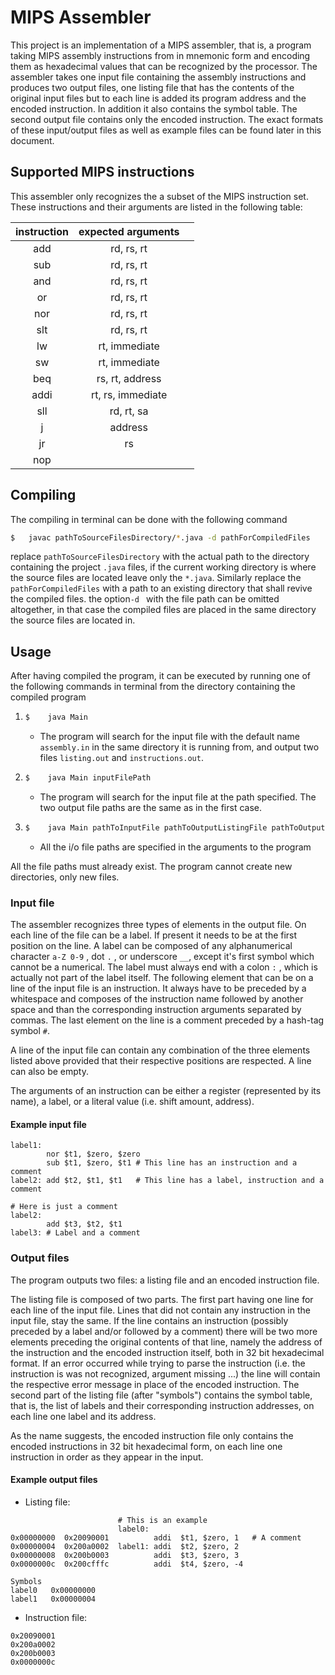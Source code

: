 # MIPS Assembler

This project is an implementation of a MIPS assembler, that is, a program taking MIPS assembly instructions from in mnemonic form and encoding them as hexadecimal values that can be recognized by the processor. The assembler takes one input file containing the assembly instructions and produces two output files, one listing file that has the contents of the original input files but to each line is added its program address and the encoded instruction. In addition it also contains the symbol table. The second output file contains only the encoded instruction. The exact formats of these input/output files as well as example files can be found later in this document.

## Supported MIPS instructions

This assembler only recognizes the a subset of the MIPS instruction set. These instructions and their arguments are listed in the following table:

| instruction | expected arguments |      |
| :---------: | :----------------: | ---- |
|     add     |     rd, rs, rt     |      |
|     sub     |     rd, rs, rt     |      |
|     and     |     rd, rs, rt     |      |
|     or      |     rd, rs, rt     |      |
|     nor     |     rd, rs, rt     |      |
|     slt     |     rd, rs, rt     |      |
|     lw      |   rt, immediate    |      |
|     sw      |   rt, immediate    |      |
|     beq     |  rs, rt, address   |      |
|    addi     | rt, rs, immediate  |      |
|     sll     |     rd, rt, sa     |      |
|      j      |      address       |      |
|     jr      |         rs         |      |
|     nop     |                    |      |



## Compiling

The compiling in terminal can be done with the following command

```bash
$	javac pathToSourceFilesDirectory/*.java -d pathForCompiledFiles
```

replace `pathToSourceFilesDirectory` with the actual path to the directory containing the project `.java` files, if the current working directory is where the source files are located leave only the `*.java`. Similarly replace the `pathForCompiledFiles` with a path to an existing directory that shall revive the compiled files. the option`-d ` with the file path can be omitted altogether, in that case the compiled files are placed in the same directory the source files are located in.  

## Usage

After having compiled the program, it can be executed by running one of the following commands in terminal from the directory containing the compiled program

1. ```bash
   $	java Main
   ```

   - The program will search for the input file with the default name `assembly.in` in the same directory it is running from, and output two files `listing.out` and `instructions.out`.

     

2. ```bash
   $	java Main inputFilePath
   ```

   - The program will search for the input file at the path specified. The two output file paths are the same as in the first case.

     

3. ```bash
   $	java Main pathToInputFile pathToOutputListingFile pathToOutputInstructionFile
   ```

   - All the i/o file paths are specified in the arguments to the program

All the file paths must already exist. The program cannot create new directories, only new files.

### Input file

The assembler recognizes three types of elements in the output file. On each line of the file can be a label. If present it needs to be at the first position on the line. A label can be composed of any alphanumerical character `a-Z 0-9` , dot  `.` , or underscore `__`, except it's first symbol which cannot be a numerical. The label must always end with a colon `:` , which is actually not part of the label itself. The following element that can be on a line of the input file is an instruction. It always have to be preceded by a whitespace and composes of the instruction name followed by another space and than the corresponding instruction arguments separated by commas. The last element on the line is a comment preceded by a hash-tag symbol `#`. 

A line of the input file can contain any combination of the three elements listed above provided that their respective positions are respected. A line can also be empty.

The arguments of an instruction can be either a register (represented by its name), a label, or a literal value (i.e. shift amount, address).

#### Example input file

```assembly
label1:
		nor $t1, $zero, $zero
        sub $t1, $zero, $t1	# This line has an instruction and a comment
label2:	add $t2, $t1, $t1	# This line has a label, instruction and a comment

# Here is just a comment
label2:
		add $t3, $t2, $t1
label3: # Label and a comment
```



### Output files

The program outputs two files: a listing file and an encoded instruction file.

The listing file is composed of two parts. The first part having one line for each line of the input file. Lines that did not contain any instruction in the input file, stay the same. If the line contains an instruction (possibly preceded by a label and/or followed by a comment) there will be two more elements preceding the original contents of that line, namely the address of the instruction and the encoded instruction itself, both in 32 bit hexadecimal format. If an error occurred while trying to parse the instruction (i.e. the instruction is was not recognized, argument missing ...)  the line will contain the respective error message in place of the encoded instruction. The second part of the listing file (after "symbols") contains the symbol table, that is, the list of labels and their corresponding instruction addresses, on each line one label and its address.

As the name suggests, the encoded instruction file only contains the encoded instructions in 32 bit hexadecimal form, on each line one instruction in order as they appear in the input.

#### Example output files

- Listing file:

```assembly
                        # This is an example
                        label0:
0x00000000  0x20090001  		addi  $t1, $zero, 1   # A comment
0x00000004  0x200a0002  label1: addi  $t2, $zero, 2
0x00000008  0x200b0003          addi  $t3, $zero, 3
0x0000000c  0x200cfffc          addi  $t4, $zero, -4

Symbols
label0   0x00000000
label1   0x00000004
```

- Instruction file:

```
0x20090001
0x200a0002
0x200b0003
0x0000000c
```

